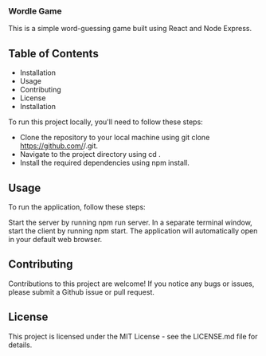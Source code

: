 ### Wordle Game
This is a simple word-guessing game built using React and Node Express.

## Table of Contents
* Installation
* Usage
* Contributing
* License
* Installation

To run this project locally, you'll need to follow these steps:

* Clone the repository to your local machine using git clone https://github.com/<username>/<repository-name>.git.
* Navigate to the project directory using cd <repository-name>.
* Install the required dependencies using npm install.

## Usage

To run the application, follow these steps:

Start the server by running npm run server.
In a separate terminal window, start the client by running npm start.
The application will automatically open in your default web browser.
## Contributing

Contributions to this project are welcome! If you notice any bugs or issues, please submit a Github issue or pull request.

## License
This project is licensed under the MIT License - see the LICENSE.md file for details.
